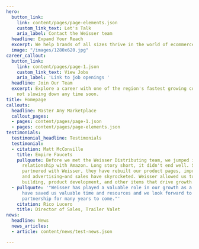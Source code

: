 ```yaml
---
hero:
  button_link:
    link: content/pages/page-elements.json
    custom_link_text: Let's Talk
    aria_label: Contact the Weisser team
  headline: Expand Your Reach
  excerpt: We help brands of all sizes thrive in the world of ecommerce.
  image: "/images/1280x620.jpg"
career_callout:
  button_link:
    link: content/pages/page-1.json
    custom_link_text: View Jobs
    aria_label: 'Link to job openings '
  headline: Join Our Team
  excerpt: Explore a career with one of the region's fastest growing companies. We're
    not slowing down any time soon.
title: Homepage
callouts:
  headline: Master Any Marketplace
  callout_pages:
  - pages: content/pages/page-1.json
  - pages: content/pages/page-elements.json
testimonials:
  testimonial_headline: Testimonials
  testimonial:
  - citation: Matt McConville
    title: Empire Faucets
    pullquote: Before we met the Weisser Distributing team, we jumped into a direct
      relationship with Amazon. Long story short, it didn't end well. Since we’ve
      partnered with Weisser, they have rebuilt our product pages, improved keywords
      and advertising—and sales have skyrocketed. Weisser allowed us to focus on brand
      building, product development, and other items that drive growth.
  - pullquote: '"Weisser has played a valuable role in our growth as a company. They
      have saved us valuable time and resources and we look forward to growing our
      partnership for many years to come."'
    citation: Rico Lucero
    title: Director of Sales, Trailer Valet
news:
  headline: News
  news_articles:
  - article: content/news/test-news.json

---
```

